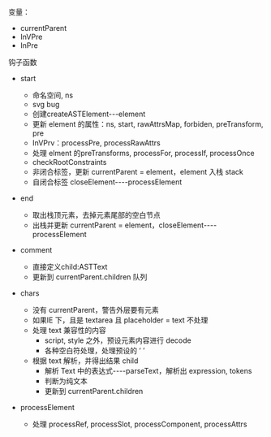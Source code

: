 变量：

- currentParent
- InVPre
- InPre

钩子函数

- start
  - 命名空间, ns
  - svg bug
  - 创建createASTElement---element
  - 更新 element 的属性：ns, start, rawAttrsMap, forbiden, preTransform, pre
  - InVPrv：processPre, processRawAttrs
  - 处理 elment 的preTransforms, processFor, processIf, processOnce
  - checkRootConstraints
  - 非闭合标签，更新 currentParent = element，element 入栈 stack
  - 自闭合标签 closeElement----processElement
- end
  - 取出栈顶元素，去掉元素尾部的空白节点
  - 出栈并更新 currentParent = element，closeElement----processElement
- comment
  - 直接定义child:ASTText
  - 更新到 currentParent.children 队列
- chars
  - 没有 currentParent，警告外层要有元素
  - 如果IE 下，且是 textarea 且 placeholder = text 不处理
  - 处理 text 兼容性的内容
    - script, style 之外，预设元素内容进行 decode
    - 各种空白符处理，处理预设的 ‘ ’
  - 根据 text 解析，并得出结果 child
    - 解析 Text 中的表达式----parseText，解析出 expression, tokens
    - 判断为纯文本
    - 更新到 currentParent.children

- processElement
  - 处理 processRef, processSlot, processComponent, processAttrs
